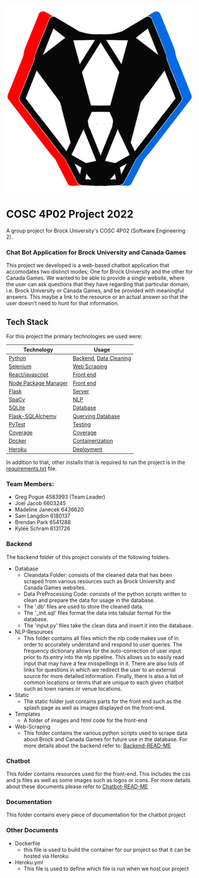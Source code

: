 
![badgerimage](chatbot/public/anotherbadger.png)
# COSC 4P02 Project 2022
A group project for Brock University's COSC 4P02 (Software Engineering 2).

### Chat Bot Application for Brock University and Canada Games
This project we developed is a web-based chatbot application that accomodates two distinct modes; One for Brock University and the other for Canada Games. We wanted to be able to provide a single website, where the user can ask questions that they have regarding that particular domain, i.e. Brock University or Canada Games, and be provided with meaningful answers. This maybe a link to the resource or an actual answer so that the user doesn't need to hunt for that information. 

## Tech Stack
For this project the primary technologies we used were:

| Technology | Usage |
| -------- | --------- |
| [Python](https://www.python.org/) | [Backend](./backend/), [Data Cleaning](./backend/database/datapreprocessingcode/) |
| [Selenium](https://www.selenium.dev/) | [Web Scraping](./backend/web-scraping) |
| [React/javascript](https://reactjs.org/) | [Front end](./chatbot/src) |
| [Node Package Manager](https://www.npmjs.com/) | [Front end](./chatbot/)|
| [Flask](https://flask.palletsprojects.com/en/2.1.x/) | [Server](./backend/server.py) |
| [SpaCy](https://spacy.io/) | [NLP](./backend/botNLP.py) |
| [SQLite](https://www.sqlite.org/index.html) | [Database](./backend/models.py) |
| [Flask-SQLAlchemy](https://flask-sqlalchemy.palletsprojects.com/en/2.x/_) | [Querying Database](./backend/queryTables.py) |
| [PyTest](https://docs.pytest.org/en/7.1.x/) | [Testing](./backend/) |
| [Coverage](https://coverage.readthedocs.io/en/6.3.2/) | [Coverage](./backend) |
| [Docker](https://www.docker.com/) | [Containerization](./Dockerfile) |
| [Heroku](https://developer.salesforce.com/) | [Deployment](./heroku.yml) |

In addition to that, other installs that is required to run the project is in the [requirements.txt](./backend/requirements.txt) file.

### Team Members:
- Greg Pogue 4583993 (Team Leader)
- Joel Jacob 6603245
- Madeline Janecek 6436620
- Sam Langdon 6180137
- Brendan Park 6541288
- Kylee Schram 6131726

### Backend
The backend folder of this project consists of the following folders.
- Database
    * Cleandata Folder: consists of the cleaned data that has been 
    scraped from various resources such as Brock University and Canada Games
    websites.
    * Data PreProcessing Code: consists of the python scripts written to clean
    and prepare the data for usage in the database.
    * The '.db' files are used to store the cleaned data.
    * The '_init.sql' files format the data into tabular format for the database.
    * The 'input.py' files take the clean data and insert it into the database.
- NLP-Resources
    * This folder contains all files which the nlp code makes use of in order to accurately understand
    and respond to user queries. The frequency dictionary allows for the auto-correction of user input
    prior to its entry into the nlp pipeline. This allows us to easily read input that may have a
    few misspellings in it. There are also lists of links for questions in which we redirect the user
    to an external source for more detailed information. Finally, there is also a list of common locations
    or terms that are unique to each given chatbot such as town names or venue locations.
- Static
    * The static folder just contains parts for the front end such as the splash page as well as images
    displayed on the front-end.
- Templates
    * A folder of images and html code for the front-end
- Web-Scraping
    * This folder contains the various python scripts used to scrape data about Brock and Canada Games for
    future use in the database.
For more details about the backend refer to: [Backend-READ-ME](backend/README.md)

### Chatbot
This folder contains resources used for the front-end. This includes the css and js files as well as 
some images such as logos or icons. For more details about these documents please refer to
[Chatbot-READ-ME](chatbot/README.md)

### Documentation
This folder contains every piece of documentation for the chatbot project

### Other Documents
- Dockerfile
    * this file is used to build the container for our project so that it can be hosted via Heroku.
- Heroku.yml
    * This file is used to define which file is run when we host our project
